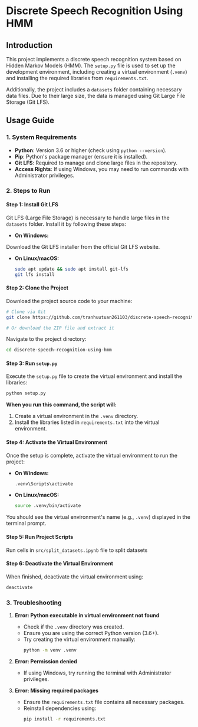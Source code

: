 # Discrete Speech Recognition Using HMM

## Introduction
This project implements a discrete speech recognition system based on Hidden Markov Models (HMM). The `setup.py` file is used to set up the development environment, including creating a virtual environment (`.venv`) and installing the required libraries from `requirements.txt`.

Additionally, the project includes a `datasets` folder containing necessary data files. Due to their large size, the data is managed using Git Large File Storage (Git LFS).

## Usage Guide

### 1. System Requirements
- **Python**: Version 3.6 or higher (check using `python --version`).
- **Pip**: Python's package manager (ensure it is installed).
- **Git LFS**: Required to manage and clone large files in the repository.
- **Access Rights**: If using Windows, you may need to run commands with Administrator privileges.

### 2. Steps to Run

#### Step 1: Install Git LFS
Git LFS (Large File Storage) is necessary to handle large files in the `datasets` folder. Install it by following these steps:
- **On Windows:**

Download the Git LFS installer from the official Git LFS website.

- **On Linux/macOS:**
  ```bash
  sudo apt update && sudo apt install git-lfs
  git lfs install

#### Step 2: Clone the Project
Download the project source code to your machine:
```bash
# Clone via Git
git clone https://github.com/tranhuutuan261103/discrete-speech-recognition-using-hmm.git

# Or download the ZIP file and extract it
```

Navigate to the project directory:
```bash
cd discrete-speech-recognition-using-hmm
```

#### Step 3: Run `setup.py`
Execute the `setup.py` file to create the virtual environment and install the libraries:
```bash
python setup.py
```

**When you run this command, the script will:**
1. Create a virtual environment in the `.venv` directory.
2. Install the libraries listed in `requirements.txt` into the virtual environment.

#### Step 4: Activate the Virtual Environment
Once the setup is complete, activate the virtual environment to run the project:

- **On Windows:**
  ```cmd
  .venv\Scripts\activate
  ```

- **On Linux/macOS:**
  ```bash
  source .venv/bin/activate
  ```

You should see the virtual environment's name (e.g., `.venv`) displayed in the terminal prompt.

#### Step 5: Run Project Scripts

Run cells in `src/split_datasets.ipynb` file to split datasets

#### Step 6: Deactivate the Virtual Environment
When finished, deactivate the virtual environment using:
```bash
deactivate
```

### 3. Troubleshooting

1. **Error: Python executable in virtual environment not found**
   - Check if the `.venv` directory was created.
   - Ensure you are using the correct Python version (3.6+).
   - Try creating the virtual environment manually:
     ```bash
     python -m venv .venv
     ```

2. **Error: Permission denied**
   - If using Windows, try running the terminal with Administrator privileges.

3. **Error: Missing required packages**
   - Ensure the `requirements.txt` file contains all necessary packages.
   - Reinstall dependencies using:
     ```bash
     pip install -r requirements.txt
     ```

